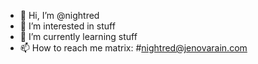 - 👋 Hi, I’m @nightred
- 👀 I’m interested in stuff
- 🌱 I’m currently learning stuff
- 📫 How to reach me matrix: #nightred@jenovarain.com

<!---
nightred/nightred is a ✨ special ✨ repository because its `README.md` (this file) appears on your GitHub profile.
You can click the Preview link to take a look at your changes.
--->
